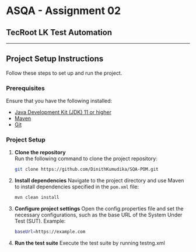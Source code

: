 # ASQA - Assignment 02
## TecRoot LK Test Automation
---
## Project Setup Instructions

Follow these steps to set up and run the project.

### Prerequisites
Ensure that you have the following installed:
- [Java Development Kit (JDK) 11 or higher](https://www.oracle.com/java/technologies/javase-downloads.html)
- [Maven](https://maven.apache.org/install.html)
- [Git](https://git-scm.com/)

### Project Setup

1. **Clone the repository**  
   Run the following command to clone the project repository:
   ```bash
   git clone https://github.com/DinithKumudika/SQA-POM.git
   
2. **Install dependencies**
   Navigate to the project directory and use Maven to install dependencies specified in the `pom.xml` file:
   ```bash
   mvn clean install

3. **Configure project settings**
   Open the config.properties file and set the necessary configurations, such as the base URL of the System Under Test (SUT).
   Example:
   ```bash
   baseUrl=https://example.com

4. **Run the test suite**
   Execute the test suite by running testng.xml
